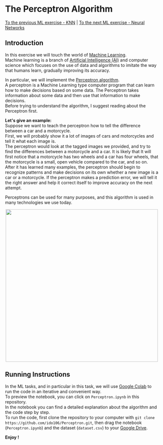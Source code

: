 # The Perceptron Algorithm
[To the previous ML exercise - KNN](https://github.com/ido106/KNN) | [To the next ML exercise - Neural Networks](https://github.com/ido106/Neural-Network-CNN)
## Introduction
In this exercise we will touch the world of [Machine Learning](https://en.wikipedia.org/wiki/Machine_learning).  
Machine learning is a branch of [Artificial Intelligence (AI)](https://en.wikipedia.org/wiki/Artificial_intelligence) and computer science which focuses on the use of data and algorithms to imitate the way that humans learn, gradually improving its accuracy.  

In particular, we will implement the [Perceptron algorithm](https://en.wikipedia.org/wiki/Perceptron).  
A perceptron is a Machine Learning type computer program that can learn how to make decisions based on some data. The Perceptron takes information about some data and then use that information to make decisions.  
Before trying to understand the algorithm, I suggest reading about the Perceptron first.

**Let's give an example:**  
Suppose we want to teach the perceptron how to tell the difference between a car and a motorcycle.  
First, we will probably show it a lot of images of cars and motorcycles and tell it what each image is.  
The perceptron would look at the tagged images we provided, and try to find the differences between a motorcycle and a car. It is likely that It will first notice that a motorcycle has two wheels and a car has four wheels, that the motorcycle is a small, open vehicle compared to the car, and so on.  
After it has learned many examples, the perceptron should begin to recognize patterns and make decisions on its own whether a new image is a car or a motorcycle. If the perceptron makes a prediction error, we will tell it the right answer and help it correct itself to improve accuracy on the next attempt.

Perceptrons can be used for many purposes, and this algorithm is used in many technologies we use today.
<p align="center">
  <img 
    width="500"
    src="https://upload.wikimedia.org/wikipedia/commons/thumb/8/8a/Perceptron_example.svg/750px-Perceptron_example.svg.png"
  >
</p>

## Running Instructions
In the ML tasks, and in particular in this task, we will use [Google Colab](https://colab.research.google.com/) to run the code in an iterative and convenient way.  
To preview the notebook, you can click on `Perceptron.ipynb` in this repository.  
In the notebook you can find a detailed explanation about the algorithm and the code step by step.  
To run the code, first clone the repository to your computer with `git clone https://github.com/ido106/Perceptron.git`, then drag the notebook (`Perceptron.ipynb`) and the dataset (`dataset.csv`) to your [Google Drive](https://www.google.com/drive/).  

**Enjoy !**
